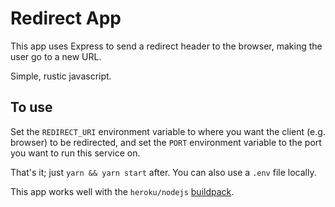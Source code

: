 # Redirect App

This app uses Express to send a redirect header to the browser, making the user go to a new URL.

Simple, rustic javascript.

## To use

Set the `REDIRECT_URI` environment variable to where you want the client (e.g. browser) to be redirected,
and set the `PORT` environment variable to the port you want to run this service on.

That's it; just `yarn && yarn start` after. You can also use a `.env` file locally.

This app works well with the `heroku/nodejs` [buildpack](https://devcenter.heroku.com/articles/buildpacks).
